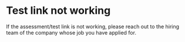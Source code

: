 # Test link not working

If the assessment/test link is not working, please reach out to the hiring team of the company whose job you have applied for.

